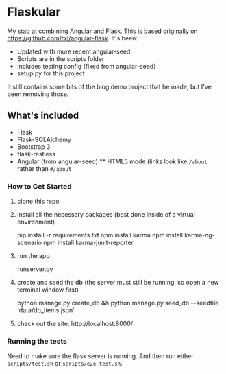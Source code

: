 # Flaskular

My stab at combining Angular and Flask. This is based originally on
https://github.com/rxl/angular-flask. It's been:

* Updated with more recent angular-seed.
* Scripts are in the scripts folder
* includes testing config (fixed from angular-seed)
* setup.py for this project

It still contains some bits of the blog demo project that he made; but
I've been removing those.


## What's included

* Flask
* Flask-SQLAlchemy
* Bootstrap 3
* flask-restless
* Angular (from angular-seed)
** HTML5 mode (links look like `/about` rather than `#/about`

### How to Get Started

1. clone this repo

2. install all the necessary packages (best done inside of a virtual environment)

    pip install -r requirements.txt
    npm install karma
    npm install karma-ng-scenario
    npm install karma-junit-reporter

3. run the app

    runserver.py

4. create and seed the db (the server must still be running, so open a new terminal window first)

    python manage.py create_db && python manage.py seed_db --seedfile 'data/db_items.json'

5. check out the site: http://localhost:8000/

### Running the tests

Need to make sure the flask server is running. And then run either `scripts/test.sh` or `scripts/e2e-test.sh`.
